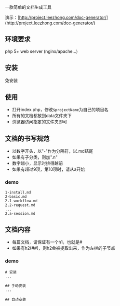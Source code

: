 一款简单的文档生成工具

演示：[http://project.leezhong.com/doc-generator/](http://project.leezhong.com/doc-generator/)

## 环境要求

php 5+
web server (nginx/apache...)

## 安装

免安装

## 使用

- 打开index.php，修改`$projectName`为自己的项目名
- 所有的文档都放到data文件夹下
- 浏览器访问指定的文件夹即可

## 文档的书写规范

- 以数字开头，以"-"作为分隔符，以.md结尾
- 如果有子分类，则加".n"
- 数字越小，显示时排得越前
- 如果有超过9项，第10项时，请从a开始

### demo

	1-install.md
	2-basic.md
	2.1-workflow.md
	2.2-request.md
	...
	2.a-session.md

## 文档内容

- 每篇文档，请保证有一个h1，也就是#
- 如果有h2(##)，则h2会被提取出来，作为左栏的子节点

### demo
	# 安装
	...

	## 手动安装
	...

	## 自动安装
